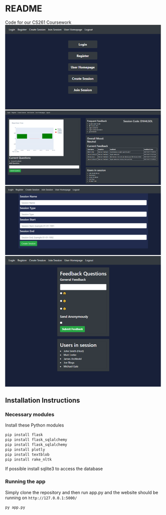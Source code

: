 # README
Code for our CS261 Coursework
![enter image description here](https://github.com/CS261-Group-20/cs261-cw/blob/main/home.PNG?raw=true)![enter image description here](https://github.com/CS261-Group-20/cs261-cw/blob/main/host_page.PNG?raw=true)![enter image description here](https://github.com/CS261-Group-20/cs261-cw/blob/main/create_session.PNG?raw=true)
![enter image description here](https://github.com/CS261-Group-20/cs261-cw/blob/main/attendee.PNG?raw=true)
## Installation Instructions
### Necessary modules
Install these Python modules

    pip install flask
    pip install flask_sqlalchemy
    pip install flask_sqlalchemy
	pip install plotly
	pip install textblob
	pip install rake_nltk
If possible install sqlite3 to access the database

### Running the app
Simply clone the repository and then run app.py and the website should be running on `http://127.0.0.1:5000/`

    py app.py
